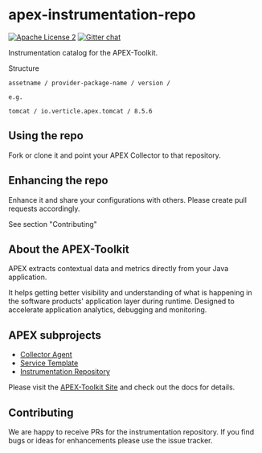 apex-instrumentation-repo
=====================
[![Apache License 2](https://img.shields.io/badge/license-ASF2-blue.svg)](https://www.apache.org/licenses/LICENSE-2.0.txt)
[![Gitter chat](https://badges.gitter.im/gitterHQ/gitter.png)](https://gitter.im/verticle-io/apex)


Instrumentation catalog for the APEX-Toolkit.

Structure

```
assetname / provider-package-name / version /

e.g.

tomcat / io.verticle.apex.tomcat / 8.5.6

```


Using the repo
--------------

Fork or clone it and point your APEX Collector to that repository.


Enhancing the repo
------------------

Enhance it and share your configurations with others. Please create pull requests accordingly.

See section "Contributing"

About the APEX-Toolkit
----------------------

APEX extracts contextual data and metrics directly from your Java application.

It helps getting better visibility and understanding of what is happening in the software products' application layer during runtime.
Designed to accelerate application analytics, debugging and monitoring.

APEX subprojects
----------------

* [Collector Agent](https://github.com/verticle-io/apex-toolkit)
* [Service Template](https://github.com/verticle-io/apex-service-template)
* [Instrumentation Repository](https://github.com/verticle-io/apex-instrumentation-repo)



Please visit the [APEX-Toolkit Site](http://toolkits.verticle.io) and check out the docs for details.


Contributing
------------
We are happy to receive PRs for the instrumentation repository. If you find bugs or ideas for enhancements please use the issue tracker.
